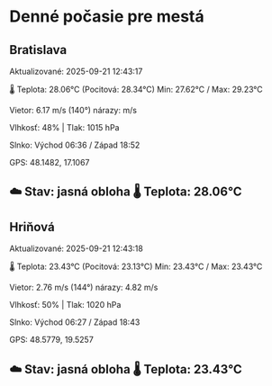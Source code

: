 ﻿# Denné počasie pre mestá

## Bratislava
Aktualizované: 2025-09-21 12:43:17

🌡️ Teplota: 28.06°C 
(Pocitová: 28.34°C)
Min: 27.62°C / Max: 29.23°C

Vietor: 6.17 m/s    (140°) 
nárazy:  m/s

Vlhkosť: 48% | Tlak: 1015 hPa

Slnko: Východ 06:36 / Západ 18:52

GPS: 48.1482, 17.1067

☁️ Stav: jasná obloha        🌡️ Teplota: 28.06°C
---

## Hriňová
Aktualizované: 2025-09-21 12:43:18

🌡️ Teplota: 23.43°C 
(Pocitová: 23.13°C)
Min: 23.43°C / Max: 23.43°C

Vietor: 2.76 m/s (144°)
nárazy: 4.82 m/s

Vlhkosť: 50% | Tlak: 1020 hPa

Slnko: Východ 06:27 / Západ 18:43

GPS: 48.5779, 19.5257

☁️ Stav: jasná obloha        🌡️ Teplota: 23.43°C
---
